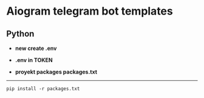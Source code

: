 # Aiogram telegram bot templates 
## Python

* **new create .env**

* **.env in TOKEN**

* **proyekt packages packages.txt**
___

    pip install -r packages.txt
